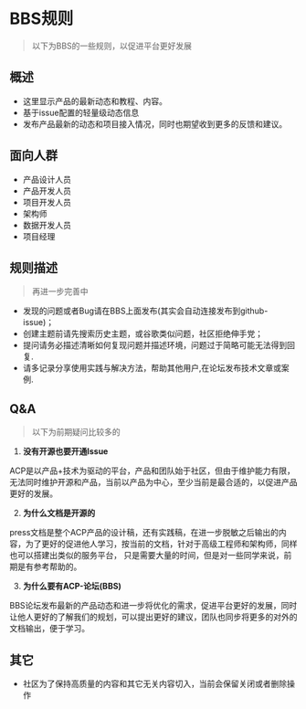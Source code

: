 # BBS规则

> 以下为BBS的一些规则，以促进平台更好发展

## 概述

- 这里显示产品的最新动态和教程、内容。
- 基于issue配置的轻量级动态信息
- 发布产品最新的动态和项目接入情况，同时也期望收到更多的反馈和建议。

## 面向人群

- 产品设计人员
- 产品开发人员
- 项目开发人员
- 架构师
- 数据开发人员
- 项目经理

## 规则描述 

> 再进一步完善中

- 发现的问题或者Bug请在BBS上面发布(其实会自动连接发布到github-issue)；
- 创建主题前请先搜索历史主题，或谷歌类似问题，社区拒绝伸手党；
- 提问请务必描述清晰如何复现问题并描述环境，问题过于简略可能无法得到回复.
- 请多记录分享使用实践与解决方法，帮助其他用户,在论坛发布技术文章或案例.

## Q&A 

> 以下为前期疑问比较多的

1. **没有开源也要开通Issue**

ACP是以产品+技术为驱动的平台，产品和团队始于社区，但由于维护能力有限，无法同时维护开源和产品，当前以产品为中心，至少当前是最合适的，以促进产品更好的发展。

2. **为什么文档是开源的**

press文档是整个ACP产品的设计稿，还有实践稿，在进一步脱敏之后输出的内容，为了更好的促进他人学习，按当前的文档，针对于高级工程师和架构师，同样也可以搭建出类似的服务平台，
只是需要大量的时间，但是对一些同学来说，前期是有参考帮助的。

3. **为什么要有ACP-论坛(BBS)**

BBS论坛发布最新的产品动态和进一步将优化的需求，促进平台更好的发展，同时让他人更好的了解我们的规划，可以提出更好的建议，团队也同步将更多的对外的文档输出，便于学习。

## 其它

- 社区为了保持高质量的内容和其它无关内容切入，当前会保留关闭或者删除操作

